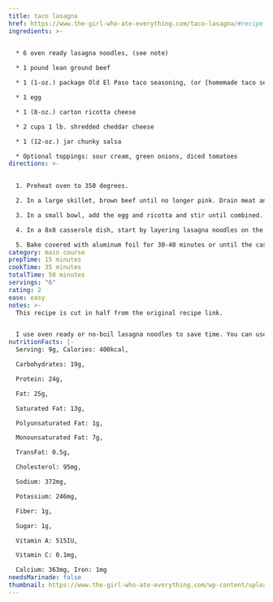 ```yaml
---
title: taco lasagna
href: https://www.the-girl-who-ate-everything.com/taco-lasagna/#recipe
ingredients: >-
  

  * 6 oven ready lasagna noodles, (see note)

  * 1 pound lean ground beef

  * 1 (1-oz.) package Old El Paso taco seasoning, (or [homemade taco seasoning](https://www.the-girl-who-ate-everything.com/homemade-taco-seasoning/))

  * 1 egg

  * 1 (8-oz.) carton ricotta cheese

  * 2 cups 1 lb. shredded cheddar cheese

  * 1 (12-oz.) jar chunky salsa

  * Optional toppings: sour cream, green onions, diced tomatoes
directions: >-
  

  1. Preheat oven to 350 degrees.

  2. In a large skillet, brown beef until no longer pink. Drain meat and add the taco seasoning. Stir until combined and set aside.

  3. In a small bowl, add the egg and ricotta and stir until combined.

  4. In a 8x8 casserole dish, start by layering lasagna noodles on the bottom of the pan. Next, layer 1/3 of the ricotta, 1/3 of the beef mixture, 1/3 of the salsa, and 1/3 of the cheese. Repeat the layers 2 more times.

  5. Bake covered with aluminum foil for 30-40 minutes or until the casserole has heated through and is bubbly. Let casserole stand 10 minutes before cutting. Top with your favorite taco toppings: sour cream, sliced green onions, and diced tomatoes if desired. Store leftovers in an airtight container in the fridge.
category: main course
prepTime: 15 minutes
cookTime: 35 minutes
totalTime: 50 minutes
servings: "6"
rating: 2
ease: easy
notes: >-
  T﻿his recipe is cut in half from the original recipe link.


  I use oven ready or no-boil lasagna noodles to save time. You can use regular noodles as well, just boil them before assembling.It's important to cover it tightly when baking. This kind of steams the noodles with the salsa.Freezing: This freezes great! To use frozen casserole: Thaw in the refrigerator for 8 hours and then bake as directed.
nutritionFacts: |-
  Serving: 9g, Calories: 400kcal, 

  Carbohydrates: 19g, 

  Protein: 24g, 

  Fat: 25g, 

  Saturated Fat: 13g, 

  Polyunsaturated Fat: 1g, 

  Monounsaturated Fat: 7g, 

  TransFat: 0.5g, 

  Cholesterol: 95mg, 

  Sodium: 372mg, 

  Potassium: 246mg, 

  Fiber: 1g, 

  Sugar: 1g, 

  Vitamin A: 515IU, 

  Vitamin C: 0.1mg, 

  Calcium: 363mg, Iron: 1mg
needsMarinade: false
thumbnail: https://www.the-girl-who-ate-everything.com/wp-content/uploads/2014/04/taco-lasagna-slice2.jpg
---
```

